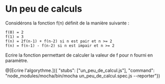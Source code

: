 # Un peu de calculs

Considérons la fonction f(n) définit de la manière suivante :
  
    f(0) = 2
    f(1) = 3
    f(n) = 2f(n-1) + f(n-2) si n est pair et n >= 2
    f(n) = f(n-1) - f(n-2) si n est impair et n >= 2

Ecrire la fonction permettant de calculer la valeur de f pour n fourni en paramètre.

@[Ecrire l'algorythme.]({ "stubs": ["un_peu_de_calcul.js"], "command": "node_modules/mocha/bin/mocha un_peu_de_calcul.spec.js --reporter"})
